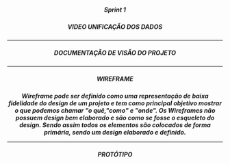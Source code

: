 <h5 align = "center">  Sprint 1 </h5>
<h5 align = "center"> VIDEO UNIFICAÇÃO DOS DADOS  </h5>

<p align "center">

  <hr>

  <p align ="center">

 <h5 align = "center">
  <div>

  <h5 align = "center"> DOCUMENTAÇÃO DE VISÃO DO PROJETO  </h5>

  <p align "center">

  <hr>

  <p align ="center">

 <h5 align = "center">
  <div>

  <h5 align = "center"> WIREFRAME  </h5>

<h10 align = "center"> Wireframe pode ser definido como uma representação de baixa  fidelidade do design de um projeto e tem como principal objetivo mostrar o que    podemos chamar "o quê,"como" e "onde".
   Os Wireframes não possuem design bem elaborado e são como se fosse o esqueleto do design. Sendo assim todos os elementos são colocados de forma primária, sendo um design elaborado e definido.  
   </h10>
   <p align "center">

  <hr>

  <p align ="center">

 <h5 align = "center">
  <div>

  <h5 align = "center">
  <div>

  <h5 align = "center"> PROTÓTIPO  </h5>

   <p align "center">


